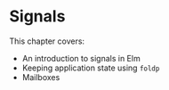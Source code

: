 # Signals

This chapter covers:

- An introduction to signals in Elm
- Keeping application state using `foldp`
- Mailboxes

